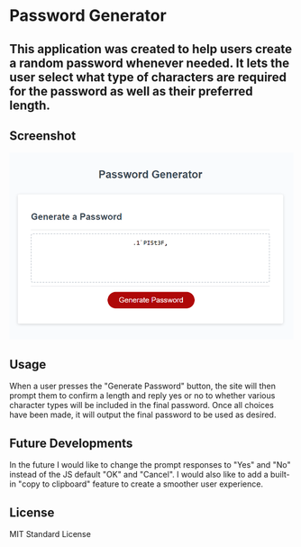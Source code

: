 # Password Generator

## This application was created to help users create a random password whenever needed. It lets the user select what type of characters are required for the password as well as their preferred length. 

## Screenshot
![screenshot of application](./Assets/screenshot.PNG) 

## Usage
When a user presses the "Generate Password" button, the site will then prompt them to confirm a length and reply yes or no to whether various character types will be included in the final password. Once all choices have been made, it will output the final password to be used as desired.

## Future Developments
In the future I would like to change the prompt responses to "Yes" and "No" instead of the JS default "OK" and "Cancel". I would also like to add a built-in "copy to clipboard" feature to create a smoother user experience.

## License
MIT Standard License